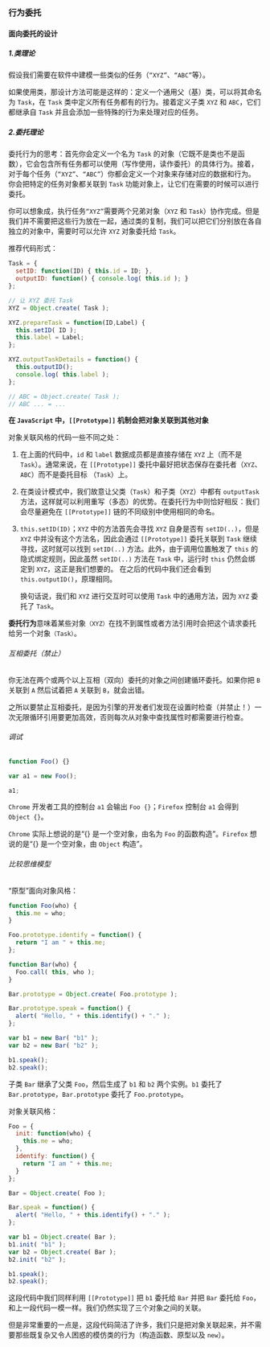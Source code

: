 ### 行为委托

#### 面向委托的设计

##### 1.类理论

假设我们需要在软件中建模一些类似的任务（`“XYZ”`、`“ABC”`等）。

如果使用类，那设计方法可能是这样的：定义一个通用父（基）类，可以将其命名为 `Task`，在 `Task` 类中定义所有任务都有的行为。接着定义子类 `XYZ` 和 `ABC`，它们都继承自 `Task` 并且会添加一些特殊的行为来处理对应的任务。

##### 2.委托理论

委托行为的思考：首先你会定义一个名为 `Task` 的对象（它既不是类也不是函数），它会包含所有任务都可以使用（写作使用，读作委托）的具体行为。接着， 对于每个任务（`“XYZ”`、`“ABC”`）你都会定义一个对象来存储对应的数据和行为。你会把特定的任务对象都关联到 `Task` 功能对象上，让它们在需要的时候可以进行委托。

你可以想象成，执行任务`“XYZ”`需要两个兄弟对象（`XYZ` 和 `Task`）协作完成。但是我们并不需要把这些行为放在一起，通过类的复制，我们可以把它们分别放在各自独立的对象中，需要时可以允许 `XYZ` 对象委托给 `Task`。

推荐代码形式：

```javascript
Task = {
  setID: function(ID) { this.id = ID; },
  outputID: function() { console.log( this.id ); }
};

// 让 XYZ 委托 Task
XYZ = Object.create( Task );

XYZ.prepareTask = function(ID,Label) {
  this.setID( ID );
  this.label = Label;
};

XYZ.outputTaskDetails = function() {
  this.outputID();
  console.log( this.label );
};

// ABC = Object.create( Task );
// ABC ... = ...
```

**在 `JavaScript` 中，`[[Prototype]]` 机制会把对象关联到其他对象**

对象关联风格的代码一些不同之处：

1. 在上面的代码中，`id` 和 `label` 数据成员都是直接存储在 `XYZ` 上（而不是 `Task`）。通常来说，在 `[[Prototype]]` 委托中最好把状态保存在委托者（`XYZ`、`ABC`）而不是委托目标 （`Task`）上。

2. 在类设计模式中，我们故意让父类（`Task`）和子类（`XYZ`）中都有 `outputTask` 方法，这样就可以利用重写（多态）的优势。在委托行为中则恰好相反：我们会尽量避免在 `[[Prototype]]` 链的不同级别中使用相同的命名。

3. `this.setID(ID)`；`XYZ` 中的方法首先会寻找 `XYZ` 自身是否有 `setID(..)`，但是 `XYZ` 中并没有这个方法名，因此会通过 `[[Prototype]]` 委托关联到 `Task` 继续寻找，这时就可以找到 `setID(..)` 方法。此外，由于调用位置触发了 `this` 的隐式绑定规则，因此虽然 `setID(..)` 方法在 `Task` 中，运行时 `this` 仍然会绑定到 `XYZ`，这正是我们想要的。 在之后的代码中我们还会看到 `this.outputID()`，原理相同。

   换句话说，我们和 `XYZ` 进行交互时可以使用 `Task` 中的通用方法，因为 `XYZ` 委托了 `Task`。

**委托行为**意味着某些对象`（XYZ）`在找不到属性或者方法引用时会把这个请求委托给另一个对象`（Task）`。

###### 互相委托（禁止）

你无法在两个或两个以上互相（双向）委托的对象之间创建循环委托。如果你把 `B` 关联到 `A` 然后试着把 `A` 关联到 `B`，就会出错。

之所以要禁止互相委托，是因为引擎的开发者们发现在设置时检查（并禁止！）一次无限循环引用要更加高效，否则每次从对象中查找属性时都需要进行检查。

###### 调试

```javascript
function Foo() {}

var a1 = new Foo();

a1;
```

`Chrome` 开发者工具的控制台 `a1` 会输出 `Foo {}`；`Firefox` 控制台 `a1` 会得到 `Object {}`。

`Chrome` 实际上想说的是“{} 是一个空对象，由名为 `Foo` 的函数构造”。`Firefox` 想说的是“{} 是一个空对象，由 `Object` 构造”。

###### 比较思维模型

“原型”面向对象风格：

```javascript
function Foo(who) {
  this.me = who;
}

Foo.prototype.identify = function() {
  return "I am " + this.me;
};

function Bar(who) {
  Foo.call( this, who );
}

Bar.prototype = Object.create( Foo.prototype );

Bar.prototype.speak = function() {
  alert( "Hello, " + this.identify() + "." );
};

var b1 = new Bar( "b1" );
var b2 = new Bar( "b2" );

b1.speak();
b2.speak();
```

子类 `Bar` 继承了父类 `Foo`，然后生成了 `b1` 和 `b2` 两个实例。`b1` 委托了 `Bar.prototype`，`Bar.prototype` 委托了 `Foo.prototype`。

对象关联风格：

```javascript
Foo = {
  init: function(who) {
    this.me = who;
  },   
  identify: function() {
    return "I am " + this.me;
  }
};

Bar = Object.create( Foo );

Bar.speak = function() {
  alert( "Hello, " + this.identify() + "." );
};

var b1 = Object.create( Bar );
b1.init( "b1" );
var b2 = Object.create( Bar );
b2.init( "b2" );

b1.speak();
b2.speak();
```

这段代码中我们同样利用 `[[Prototype]]` 把 `b1` 委托给 `Bar` 并把 `Bar` 委托给 `Foo`，和上一段代码一模一样。我们仍然实现了三个对象之间的关联。

但是非常重要的一点是，这段代码简洁了许多，我们只是把对象关联起来，并不需要那些既复杂又令人困惑的模仿类的行为（构造函数、原型以及 `new`）。
